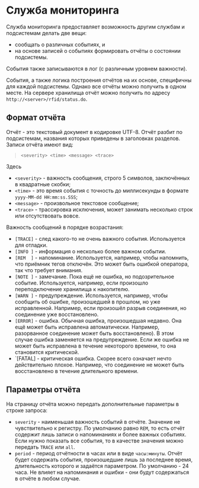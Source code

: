 Служба мониторинга
==================

Служба мониторинга предоставляет возможность другим службам и подсистемам
делать две вещи:

- сообщать о различных событиях, и
- на основе записей о событиях формировать отчёты о состоянии подсистемы.

События также записываются в лог (с различным уровнем важности).

События, а также логика построения отчётов на их основе, специфичны для каждой
подсистемы. Однако все отчёты можно получить в одном месте. На сервере
хранилища отчёт можно получить по адресу `http://<server>/rfid/status.do`.


Формат отчёта
-------------

Отчёт - это текстовый документ в кодировке UTF-8. Отчёт разбит по подсистемам,
названия которых приведены в заголовках разделов. Записи отчёта имеют вид:

> ` <severity> <time> <message> <trace> `

Здесь

- `<severity>` - важность сообщения, строго 5 символов, заключённых в квадратные
  скобки;
- `<time>` - это время события с точность до миллисекунды в формате
  `yyyy-MM-dd HH:mm:ss.SSS`;
- `<message>` - произвольное текстовое сообщение;
- `<trace>` - трассировка исключения, может занимать несколько строк или
  отсутствовать вовсе.

Важность сообщений в порядке возрастания:

- `[TRACE]` - след какого-то не очень важного события. Используется для отладки.
- `[INFO ]` - информация о несколько более важном событии.
- `[REM  ]` - напоминание. Используется, например, чтобы напомнить, что приёмник
  тегов отключён. Это может быть ошибкой оператора, так что требует внимания.
- `[NOTE ]` - замечание. Пока ещё не ошибка, но подозрительное событие.
  Используется, например, если произошло переподключение хранилища к накопителю.
- `[WARN ]` - предупреждение. Используется, например, чтобы сообщить об ошибке,
  произошедшей в прошлом, но уже исправленной. Например, если произошёл разрыв
  соединения, но соединение уже восстановлено.
- `[ERROR]` - ошибка. Обычная ошибка, произошедшая недавно. Она ещё может быть
  исправлена автоматически. Например, разорванное соединение может быть
  восстановлено). В этом случае ошибка заменяется на предупреждение. Если же
  ошибка не может быть исправлена в течение некоторого времени, то она
  становится критической.
- `[FATAL] - критическая ошибка. Скорее всего означает нечто действительно
  плохое. Например, что соединение не может быть восстановлено в течение
  длительного времени.


Параметры отчёта
----------------

На страницу отчёта можно передать дополнительные параметры в строке запроса:

- `severity` - наименьшая важность событий в отчёте. Значение не чувствительно
  к регистру. По умолчанию равно `REM`, то есть отчёт содержит лишь записи о
  напоминаниях и более важных событиях. Если нужно показать все события, то в
  качестве значения можно передать `TRACE` или `all`.
- `period` - период отчётности в часах или в виде `часы:минуты`. Отчёт будет
  содержать события, произошедшие лишь за последнее время, длительность которого
  и задаётся параметром. По умолчанию - 24 часа. Не влияет на напоминания и
  ошибки - они будут содержаться в отчёте в любом случае.
